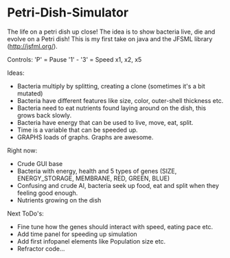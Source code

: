 Petri-Dish-Simulator
====================

The life on a petri dish up close! The idea is to show bacteria live, die and evolve on a Petri dish!
This is my first take on java and the JFSML library (http://jsfml.org/).

Controls:
'P' = Pause
'1' - '3' = Speed x1, x2, x5

Ideas:
* Bacteria multiply by splitting, creating a clone (sometimes it's a bit mutated)
* Bacteria have different features like size, color, outer-shell thickness etc. 
* Bacteria need to eat nutrients found laying around on the dish, this grows back slowly.
* Bacteria have energy that can be used to live, move, eat, split.
* Time is a variable that can be speeded up. 
* GRAPHS loads of graphs. Graphs are awesome.

Right now:
* Crude GUI base
* Bacteria with energy, health and 5 types of genes (SIZE, ENERGY_STORAGE, MEMBRANE, RED, GREEN, BLUE)
* Confusing and crude AI, bacteria seek up food, eat and split when they feeling good enough.
* Nutrients growing on the dish

Next ToDo's:
* Fine tune how the genes should interact with speed, eating pace etc.
* Add time panel for speeding up simulation
* Add first infopanel elements like Population size etc.
* Refractor code...
